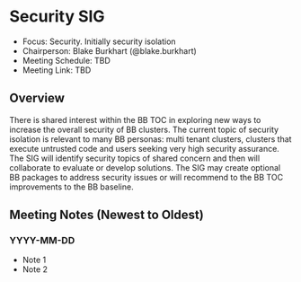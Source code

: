 # Security SIG

- Focus: Security. Initially security isolation
- Chairperson: Blake Burkhart (@blake.burkhart)
- Meeting Schedule: TBD
- Meeting Link: TBD

## Overview

There is shared interest within the BB TOC in exploring new ways to increase the overall security of BB clusters. The current topic of security isolation is relevant to many BB personas: multi tenant clusters, clusters that execute untrusted code and users seeking very high security assurance. The SIG will identify security topics of shared concern and then will collaborate to evaluate or develop solutions. The SIG may create optional BB packages to address security issues or will recommend to the BB TOC improvements to the BB baseline.

## Meeting Notes (Newest to Oldest)

### YYYY-MM-DD

- Note 1
- Note 2
